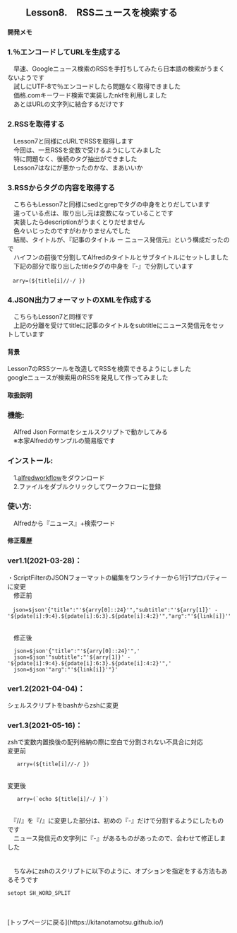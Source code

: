 ## 　　Lesson8.　RSSニュースを検索する  
#### 開発メモ
### 1.％エンコードしてURLを生成する
　早速、Googleニュース検索のRSSを手打ちしてみたら日本語の検索がうまくないようです
<br>　試しにUTF-8で％エンコードしたら問題なく取得できました
<br>　価格.comキーワード検索で実装したnkfを利用しました
<br>　あとはURLの文字列に結合するだけです
### 2.RSSを取得する
　Lesson7と同様にcURLでRSSを取得します
<br>　今回は、一旦RSSを変数で受けるようにしてみました
<br>　特に問題なく、後続のタグ抽出ができました
<br>　Lesson7はなにが悪かったのかな、まあいいか
### 3.RSSからタグの内容を取得する
　こちらもLesson7と同様にsedとgrepでタグの中身をとりだしています
<br>　違っている点は、取り出し元は変数になっていることです
<br>　実装したらdescriptionがうまくとりだせません
<br>　色々いじったのですがわかりませんでした
<br>　結局、タイトルが、『記事のタイトル ー ニュース発信元』という構成だったので
<br>　ハイフンの前後で分割してAlfredのタイトルとサブタイトルにセットしました
<br>　下記の部分で取り出したtitleタグの中身を『-』で分割しています
```
　arry=(${title[i]//-/ })
```
### 4.JSON出力フォーマットのXMLを作成する
　こちらもLesson7と同様です
<br>　上記の分離を受けてtitleに記事のタイトルをsubtitleにニュース発信元をセットしています
#### 背景
 Lesson7のRSSツールを改造してRSSを検索できるようにしました
<br> googleニュースが検索用のRSSを発見して作ってみました
#### 取扱説明
### 機能:
　Alfred Json Formatをシェルスクリプトで動かしてみる
<br>　※本家Alfredのサンプルの簡易版です
### インストール:
　1.[alfredworkflow](https://github.com/KitanoTamotsu/searchnews/releases/download/1.3/news.alfredworkflow.zip)をダウンロード 
<br>　2.ファイルをダブルクリックしてワークフローに登録
### 使い方:
　Alfredから『ニュース』+検索ワード
#### 修正履歴
### ver1.1(2021-03-28)：
・ScriptFilterのJSONフォーマットの編集をワンライナーから1行1プロパティーに変更
<br>　修正前
```
　json=$json'{"title":"'${arry[0]::24}'","subtitle":"'${arry[1]}' - '${pdate[i]:9:4}.${pdate[i]:6:3}.${pdate[i]:4:2}'","arg":"'${link[i]}'"}'
``` 
<br>　修正後
```
  json=$json'{"title":"'${arry[0]::24}'",'
  json=$json'"subtitle":"'${arry[1]}' - '${pdate[i]:9:4}.${pdate[i]:6:3}.${pdate[i]:4:2}'",'
  json=$json'"arg":"'${link[i]}'"}'
```
### ver1.2(2021-04-04)：
   シェルスクリプトをbashからzshに変更

### ver1.3(2021-05-16)：
   zshで変数内置換後の配列格納の際に空白で分割されない不具合に対応
<br>  変更前
```
   arry=(${title[i]//-/ })
```
<br> 変更後
```
   arry=(`echo ${title[i]/-/ }`) 
```   
<br>　『//』を『/』に変更した部分は、初めの『-』だけで分割するようにしたものです
<br>　ニュース発信元の文字列に『-』があるものがあったので、合わせて修正しました
<br>    
<br>　ちなみにzshのスクリプトに以下のように、オプションを指定をする方法もあるそうです
```
setopt SH_WORD_SPLIT
```

<br>
<br>
[トップページに戻る](https://kitanotamotsu.github.io/)


